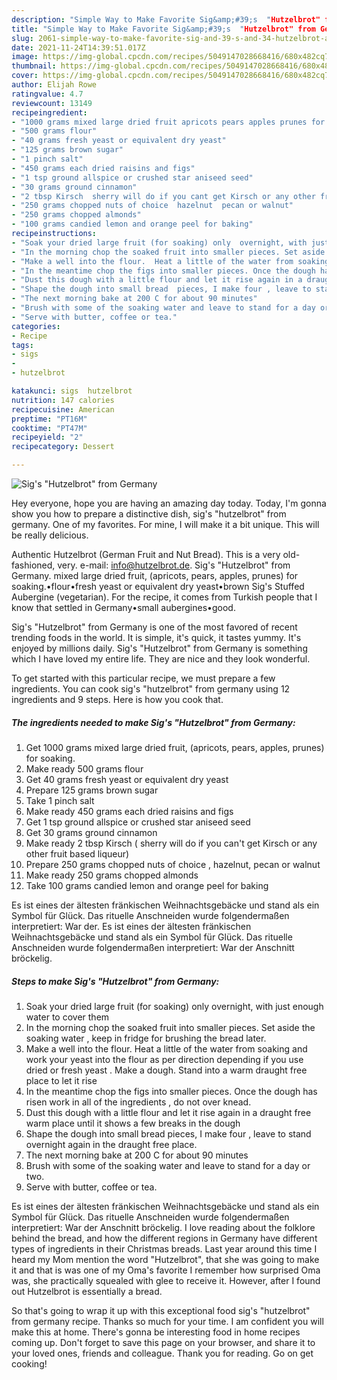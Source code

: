 ```yaml
---
description: "Simple Way to Make Favorite Sig&amp;#39;s  "Hutzelbrot" from Germany"
title: "Simple Way to Make Favorite Sig&amp;#39;s  "Hutzelbrot" from Germany"
slug: 2061-simple-way-to-make-favorite-sig-and-39-s-and-34-hutzelbrot-and-34-from-germany
date: 2021-11-24T14:39:51.017Z
image: https://img-global.cpcdn.com/recipes/5049147028668416/680x482cq70/sigs-hutzelbrot-from-germany-recipe-main-photo.jpg
thumbnail: https://img-global.cpcdn.com/recipes/5049147028668416/680x482cq70/sigs-hutzelbrot-from-germany-recipe-main-photo.jpg
cover: https://img-global.cpcdn.com/recipes/5049147028668416/680x482cq70/sigs-hutzelbrot-from-germany-recipe-main-photo.jpg
author: Elijah Rowe
ratingvalue: 4.7
reviewcount: 13149
recipeingredient:
- "1000 grams mixed large dried fruit apricots pears apples prunes for soaking"
- "500 grams flour"
- "40 grams fresh yeast or equivalent dry yeast"
- "125 grams brown sugar"
- "1 pinch salt"
- "450 grams each dried raisins and figs"
- "1 tsp ground allspice or crushed star aniseed seed"
- "30 grams ground cinnamon"
- "2 tbsp Kirsch  sherry will do if you cant get Kirsch or any other fruit based liqueur"
- "250 grams chopped nuts of choice  hazelnut  pecan or walnut"
- "250 grams chopped almonds"
- "100 grams candied lemon and orange peel for baking"
recipeinstructions:
- "Soak your dried large fruit (for soaking) only  overnight, with just enough water to cover them"
- "In the morning chop the soaked fruit into smaller pieces. Set aside the soaking water , keep in fridge for brushing the bread later."
- "Make a well into the flour.  Heat a little of the water from soaking and work your yeast into the flour as per direction depending if you use dried or fresh yeast . Make a dough. Stand into a warm draught free place to let it rise"
- "In the meantime chop the figs into smaller pieces. Once the dough has risen work in all of the ingredients ,  do not over knead."
- "Dust this dough with a little flour and let it rise again in a draught free warm place until it shows a few breaks in the dough"
- "Shape the dough into small bread  pieces, I make four , leave to stand overnight again in the draught free place."
- "The next morning bake at 200 C for about 90 minutes"
- "Brush with some of the soaking water and leave to stand for a day or two."
- "Serve with butter, coffee or tea."
categories:
- Recipe
tags:
- sigs
- 
- hutzelbrot

katakunci: sigs  hutzelbrot 
nutrition: 147 calories
recipecuisine: American
preptime: "PT16M"
cooktime: "PT47M"
recipeyield: "2"
recipecategory: Dessert

---
```



![Sig&#39;s  "Hutzelbrot" from Germany](https://img-global.cpcdn.com/recipes/5049147028668416/680x482cq70/sigs-hutzelbrot-from-germany-recipe-main-photo.jpg)

Hey everyone, hope you are having an amazing day today. Today, I'm gonna show you how to prepare a distinctive dish, sig&#39;s  "hutzelbrot" from germany. One of my favorites. For mine, I will make it a bit unique. This will be really delicious.

Authentic Hutzelbrot (German Fruit and Nut Bread). This is a very old-fashioned, very. e-mail: info@hutzelbrot.de. Sig&#39;s "Hutzelbrot" from Germany. mixed large dried fruit, (apricots, pears, apples, prunes) for soaking.•flour•fresh yeast or equivalent dry yeast•brown Sig&#39;s Stuffed Aubergine (vegetarian). For the recipe, it comes from Turkish people that I know that settled in Germany•small aubergines•good.

Sig&#39;s  "Hutzelbrot" from Germany is one of the most favored of recent trending foods in the world. It is simple, it's quick, it tastes yummy. It's enjoyed by millions daily. Sig&#39;s  "Hutzelbrot" from Germany is something which I have loved my entire life. They are nice and they look wonderful.


To get started with this particular recipe, we must prepare a few ingredients. You can cook sig&#39;s  "hutzelbrot" from germany using 12 ingredients and 9 steps. Here is how you cook that.

<!--inarticleads1-->

##### The ingredients needed to make Sig&#39;s  "Hutzelbrot" from Germany:

1. Get 1000 grams mixed large dried fruit, (apricots, pears, apples, prunes) for soaking.
1. Make ready 500 grams flour
1. Get 40 grams fresh yeast or equivalent dry yeast
1. Prepare 125 grams brown sugar
1. Take 1 pinch salt
1. Make ready 450 grams each dried raisins and figs
1. Get 1 tsp ground allspice or crushed star aniseed seed
1. Get 30 grams ground cinnamon
1. Make ready 2 tbsp Kirsch ( sherry will do if you can&#39;t get Kirsch or any other fruit based liqueur)
1. Prepare 250 grams chopped nuts of choice , hazelnut,  pecan or walnut
1. Make ready 250 grams chopped almonds
1. Take 100 grams candied lemon and orange peel for baking


Es ist eines der ältesten fränkischen Weihnachtsgebäcke und stand als ein Symbol für Glück. Das rituelle Anschneiden wurde folgendermaßen interpretiert: War der. Es ist eines der ältesten fränkischen Weihnachtsgebäcke und stand als ein Symbol für Glück. Das rituelle Anschneiden wurde folgendermaßen interpretiert: War der Anschnitt bröckelig. 

<!--inarticleads2-->

##### Steps to make Sig&#39;s  "Hutzelbrot" from Germany:

1. Soak your dried large fruit (for soaking) only  overnight, with just enough water to cover them
1. In the morning chop the soaked fruit into smaller pieces. Set aside the soaking water , keep in fridge for brushing the bread later.
1. Make a well into the flour.  Heat a little of the water from soaking and work your yeast into the flour as per direction depending if you use dried or fresh yeast . Make a dough. Stand into a warm draught free place to let it rise
1. In the meantime chop the figs into smaller pieces. Once the dough has risen work in all of the ingredients ,  do not over knead.
1. Dust this dough with a little flour and let it rise again in a draught free warm place until it shows a few breaks in the dough
1. Shape the dough into small bread  pieces, I make four , leave to stand overnight again in the draught free place.
1. The next morning bake at 200 C for about 90 minutes
1. Brush with some of the soaking water and leave to stand for a day or two.
1. Serve with butter, coffee or tea.


Es ist eines der ältesten fränkischen Weihnachtsgebäcke und stand als ein Symbol für Glück. Das rituelle Anschneiden wurde folgendermaßen interpretiert: War der Anschnitt bröckelig. I love reading about the folklore behind the bread, and how the different regions in Germany have different types of ingredients in their Christmas breads. Last year around this time I heard my Mom mention the word "Hutzelbrot", that she was going to make it and that is was one of my Oma&#39;s favorite I remember how surprised Oma was, she practically squealed with glee to receive it. However, after I found out Hutzelbrot is essentially a bread. 

So that's going to wrap it up with this exceptional food sig&#39;s  "hutzelbrot" from germany recipe. Thanks so much for your time. I am confident you will make this at home. There's gonna be interesting food in home recipes coming up. Don't forget to save this page on your browser, and share it to your loved ones, friends and colleague. Thank you for reading. Go on get cooking!
